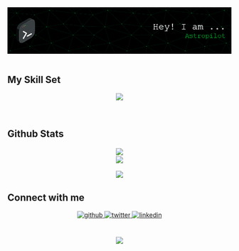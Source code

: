 <div align="center">
<img src="./assets/github-header-image.png" align="center" height="" width="" />
</div>
  

<br/>  


## My Skill Set  
<p align="center">
  <img src="https://skillicons.dev/icons?perline=8&i=androidstudio,angular,apollo,bash,bootstrap,c,cs,css,django,docker,dotnet,eclipse,flask,git,github,gitlab,graphql,html,java,js,jquery,kubernetes,linux,md,mysql,nginx,nodejs,php,postgres,powershell,py,regex,sass,ts,vim,visualstudio,vscode,wordpress" />
</p>

<br/>  

## Github Stats  
<div align="center"><img src="https://github-readme-stats.vercel.app/api?username=Astropilot&show_icons=true&count_private=true&hide_border=true&theme=radical" align="center" /></div>  

<div align="center"><img src="https://github-readme-stats.vercel.app/api/top-langs/?username=Astropilot&hide_border=true&layout=compact&theme=radical&hide=html&count_private=true" align="center" /></div>  

<br/>  

<div align="center"><img src="https://spotify-github-profile.vercel.app/api/view?uid=1174849064&cover_image=false&theme=default" /></div>  

## Connect with me  
<div align="center">
<a href="https://github.com/Astropilot" target="_blank">
<img src=https://img.shields.io/badge/github-%2324292e.svg?&style=for-the-badge&logo=github&logoColor=white alt=github style="margin-bottom: 5px;" />
</a>
<a href="https://twitter.com/c0dexus" target="_blank">
<img src=https://img.shields.io/badge/twitter-%2300acee.svg?&style=for-the-badge&logo=twitter&logoColor=white alt=twitter style="margin-bottom: 5px;" />
</a>
<a href="https://linkedin.com/in/yohann-martin" target="_blank">
<img src=https://img.shields.io/badge/linkedin-%231E77B5.svg?&style=for-the-badge&logo=linkedin&logoColor=white alt=linkedin style="margin-bottom: 5px;" />
</a>  
</div>  
  

<br/>  

<br/>  

<div align="center">
<img src="https://komarev.com/ghpvc/?username=Astropilot&&style=flat-square" align="center" />
</div>  

<br />

<!-- Keeping credits in README but hidden -->
<!--<div align="center">Generated using <a href="https://profilinator.rishav.dev/" target="_blank">Github Profilinator</a></div>-->